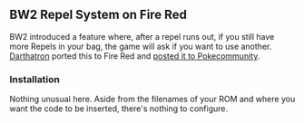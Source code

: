 ## BW2 Repel System on Fire Red

BW2 introduced a feature where, after a repel runs out, if you still have more Repels in your bag, the game will ask if you want to use another. [Darthatron](https://www.pokecommunity.com/member.php?u=20926) ported this to Fire Red and [posted it to Pokecommunity](https://www.pokecommunity.com/showpost.php?p=7394253&postcount=1).

### Installation

Nothing unusual here. Aside from the filenames of your ROM and where you want the code to be inserted, there's nothing to configure.